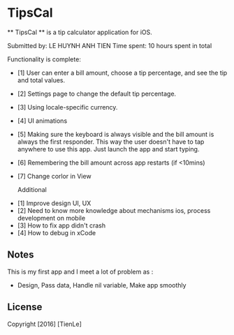 # TipsCal

** TipsCal ** is a tip calculator application for iOS.

Submitted by: LE HUYNH ANH TIEN
Time spent: 10 hours spent in total

Functionality is complete:

* [1] User can enter a bill amount, choose a tip percentage, and see the tip and total values.
* [2] Settings page to change the default tip percentage.
* [3] Using locale-specific currency.
* [4] UI animations
* [5] Making sure the keyboard is always visible and the bill amount is always the first responder. This way the user doesn't have to tap anywhere to use this app. Just launch the app and start typing.
* [6] Remembering the bill amount across app restarts (if <10mins)
* [7] Change corlor in View

  Additional
- [1] Improve design UI, UX
- [2] Need to know more knowledge about mechanisms ios, process development on mobile 
- [3] How to fix app didn't crash
- [4] How to debug in xCode




## Notes
This is my first app and I meet a lot of problem as :
  - Design, Pass data, Handle nil variable,  Make app smoothly

## License
 Copyright [2016] [TienLe]
